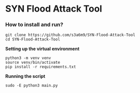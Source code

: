 # SYN Flood Attack Tool
### How to install and run?
```
git clone https://github.com/s3a6m9/SYN-Flood-Attack-Tool
cd SYN-Flood-Attack-Tool
```

**Setting up the virtual environment**
```
python3 -m venv venv 
source venv/bin/activate
pip install -r requirements.txt
```

**Running the script**
```
sudo -E python3 main.py
```
